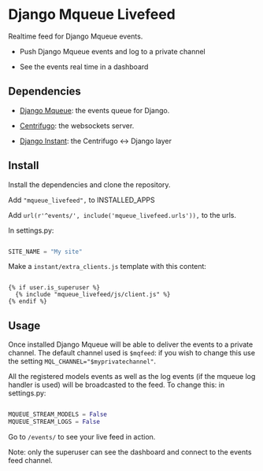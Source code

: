 Django Mqueue Livefeed
======================

Realtime feed for Django Mqueue events.

- Push Django Mqueue events and log to a private channel

- See the events real time in a dashboard

Dependencies
------------

- [Django Mqueue](https://github.com/synw/django-mqueue): the events queue for Django.

- [Centrifugo](https://github.com/centrifugal/centrifugo): the websockets server.

- [Django Instant](https://github.com/synw/django-instant): the Centrifugo <-> Django layer

Install
-------

Install the dependencies and clone the repository.

Add `"mqueue_livefeed",` to INSTALLED_APPS

Add `url(r'^events/', include('mqueue_livefeed.urls')),` to the urls.

In settings.py:
  
  ```python

SITE_NAME = "My site"
  ```
  
Make a `instant/extra_clients.js` template with this content:

  ```django

{% if user.is_superuser %}
	{% include "mqueue_livefeed/js/client.js" %}
{% endif %}
  ```

Usage
-----

Once installed Django Mqueue will be able to deliver the events to a private channel. The default channel used is
`$mqfeed`: if you wish to change this use the setting `MQL_CHANNEL="$myprivatechannel"`.

All the registered models events as well as the log events (if the mqueue log handler is used) will be 
broadcasted to the feed. To change this: in settings.py:

  ```python

MQUEUE_STREAM_MODELS = False
MQUEUE_STREAM_LOGS = False
  ```
  
Go to `/events/` to see your live feed in action. 

Note: only the superuser can see the dashboard and connect to the events feed channel.
